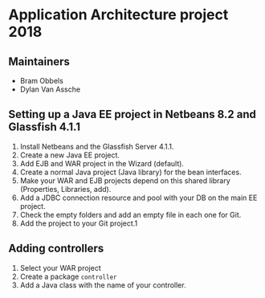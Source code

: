 # Application Architecture project 2018

## Maintainers
- Bram Obbels
- Dylan Van Assche

## Setting up a Java EE project in Netbeans 8.2 and Glassfish 4.1.1

1. Install Netbeans and the Glassfish Server 4.1.1.
2. Create a new Java EE project.
3. Add EJB and WAR project in the Wizard (default).
4. Create a normal Java project (Java library) for the bean interfaces.
5. Make your WAR and EJB projects depend on this shared library (Properties, Libraries, add).
6. Add a JDBC connection resource and pool with your DB on the main EE project.
7. Check the empty folders and add an empty file in each one for Git.
8. Add the project to your Git project.1

## Adding controllers

1. Select your WAR project
2. Create a package `controller`
3. Add a Java class with the name of your controller.
